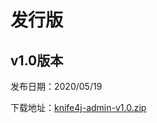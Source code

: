 # 发行版

## v1.0版本

发布日期：2020/05/19

下载地址：[knife4j-admin-v1.0.zip](https://doc.xiaominfo.com/knife4j-admin-release/knife4j-admin-v1.0.zip)



 
 
 